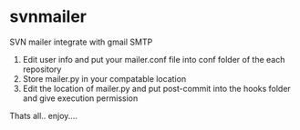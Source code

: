 svnmailer
=========

SVN mailer integrate with gmail SMTP 

1. Edit user info and put your mailer.conf file into conf folder of the each repository
2. Store mailer.py in your compatable location
3. Edit the location of mailer.py and put post-commit into the hooks folder and give execution permission


Thats all.. enjoy....
